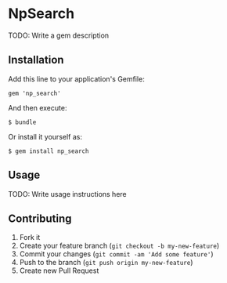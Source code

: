 # NpSearch

TODO: Write a gem description

## Installation

Add this line to your application's Gemfile:

    gem 'np_search'

And then execute:

    $ bundle

Or install it yourself as:

    $ gem install np_search

## Usage

TODO: Write usage instructions here

## Contributing

1. Fork it
2. Create your feature branch (`git checkout -b my-new-feature`)
3. Commit your changes (`git commit -am 'Add some feature'`)
4. Push to the branch (`git push origin my-new-feature`)
5. Create new Pull Request
